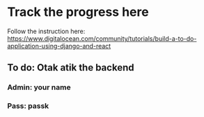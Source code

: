 # Track the progress here
Follow the instruction here: https://www.digitalocean.com/community/tutorials/build-a-to-do-application-using-django-and-react

## To do: Otak atik the backend

### Admin: your name
### Pass: passk